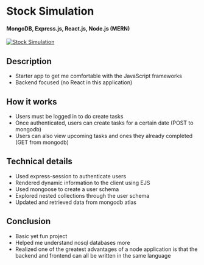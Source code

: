 # Stock Simulation

#### MongoDB, Express.js, React.js, Node.js (MERN)

[![Stock Simulation](https://img.youtube.com/vi/jfb18YuNJQY/0.jpg)](https://www.youtube.com/watch?v=jfb18YuNJQY "Stock Simulation")



## Description
- Starter app to get me comfortable with the JavaScript frameworks
- Backend focused (no React in this application)

## How it works
- Users must be logged in to do create tasks
- Once authenticated, users can create tasks for a certain date (POST to mongodb)
- Users can also view upcoming tasks and ones they already completed (GET from mongodb)

## Technical details
- Used express-session to authenticate users
- Rendered dynamic information to the client using EJS
- Used mongoose to create a user schema
- Explored nested collections through the user schema
- Updated and retrieved data from mongodb atlas
  
## Conclusion
- Basic yet fun project 
- Helped me understand nosql databases more
- Realized one of the greatest advantages of a node application is that the backend and frontend can all be written in the same language
